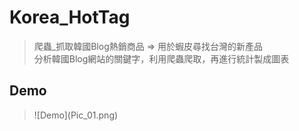 # Korea_HotTag
> 爬蟲_抓取韓國Blog熱銷商品 => 用於蝦皮尋找台灣的新產品
> <br>分析韓國Blog網站的關鍵字，利用爬蟲爬取，再進行統計製成圖表

## Demo
> <p>![Demo](Pic_01.png)
